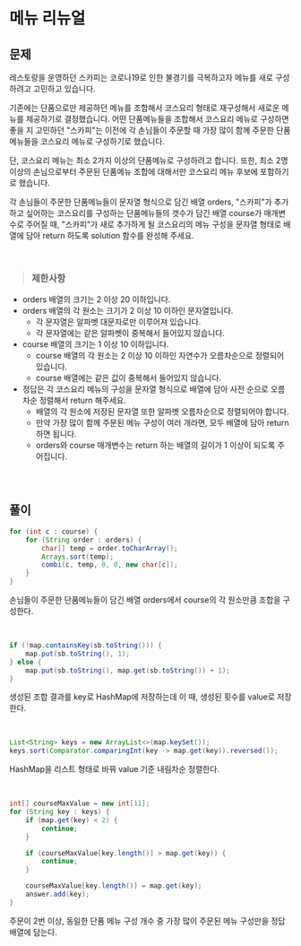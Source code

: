 # 메뉴 리뉴얼

## 문제

레스토랑을 운영하던 스카피는 코로나19로 인한 불경기를 극복하고자 메뉴를 새로 구성하려고 고민하고 있습니다.

기존에는 단품으로만 제공하던 메뉴를 조합해서 코스요리 형태로 재구성해서 새로운 메뉴를 제공하기로 결정했습니다. 어떤 단품메뉴들을 조합해서 코스요리 메뉴로 구성하면 좋을 지 고민하던 "스카피"는 이전에 각 손님들이 주문할 때 가장 많이 함께 주문한 단품메뉴들을 코스요리 메뉴로 구성하기로 했습니다.

단, 코스요리 메뉴는 최소 2가지 이상의 단품메뉴로 구성하려고 합니다. 또한, 최소 2명 이상의 손님으로부터 주문된 단품메뉴 조합에 대해서만 코스요리 메뉴 후보에 포함하기로 했습니다.

각 손님들이 주문한 단품메뉴들이 문자열 형식으로 담긴 배열 orders, "스카피"가 추가하고 싶어하는 코스요리를 구성하는 단품메뉴들의 갯수가 담긴 배열 course가 매개변수로 주어질 때, "스카피"가 새로 추가하게 될 코스요리의 메뉴 구성을 문자열 형태로 배열에 담아 return 하도록 solution 함수를 완성해 주세요.

&nbsp;

> ### 제한사항

* orders 배열의 크기는 2 이상 20 이하입니다.
* orders 배열의 각 원소는 크기가 2 이상 10 이하인 문자열입니다.
    * 각 문자열은 알파벳 대문자로만 이루어져 있습니다.
    * 각 문자열에는 같은 알파벳이 중복해서 들어있지 않습니다.
* course 배열의 크기는 1 이상 10 이하입니다.
    * course 배열의 각 원소는 2 이상 10 이하인 자연수가 오름차순으로 정렬되어 있습니다.
    * course 배열에는 같은 값이 중복해서 들어있지 않습니다.
* 정답은 각 코스요리 메뉴의 구성을 문자열 형식으로 배열에 담아 사전 순으로 오름차순 정렬해서 return 해주세요.
    * 배열의 각 원소에 저장된 문자열 또한 알파벳 오름차순으로 정렬되어야 합니다.
    * 만약 가장 많이 함께 주문된 메뉴 구성이 여러 개라면, 모두 배열에 담아 return 하면 됩니다.
    * orders와 course 매개변수는 return 하는 배열의 길이가 1 이상이 되도록 주어집니다.

&nbsp;

#

## 풀이
``` java
for (int c : course) {
    for (String order : orders) {
        char[] temp = order.toCharArray();
        Arrays.sort(temp);
        combi(c, temp, 0, 0, new char[c]);
    }
}
```

손님들이 주문한 단품메뉴들이 담긴 배열 orders에서 course의 각 원소만큼 조합을 구성한다.

&nbsp;

``` java
if (!map.containsKey(sb.toString())) {
    map.put(sb.toString(), 1);
} else {
    map.put(sb.toString(), map.get(sb.toString()) + 1);
}
```

생성된 조합 결과를 key로 HashMap에 저장하는데 이 때, 생성된 횟수를 value로 저장한다.

&nbsp;

``` java
List<String> keys = new ArrayList<>(map.keySet());
keys.sort(Comparator.comparingInt(key -> map.get(key)).reversed());
```

HashMap을 리스트 형태로 바꿔 value 기준 내림차순 정렬한다. 

&nbsp;

``` java
int[] courseMaxValue = new int[11];
for (String key : keys) {
    if (map.get(key) < 2) {
        continue;
    }

    if (courseMaxValue[key.length()] > map.get(key)) {
        continue;
    }

    courseMaxValue[key.length()] = map.get(key);
    answer.add(key);
}
```

주문이 2번 이상, 동일한 단품 메뉴 구성 개수 중 가장 많이 주문된 메뉴 구성만을 정답 배열에 담는다.